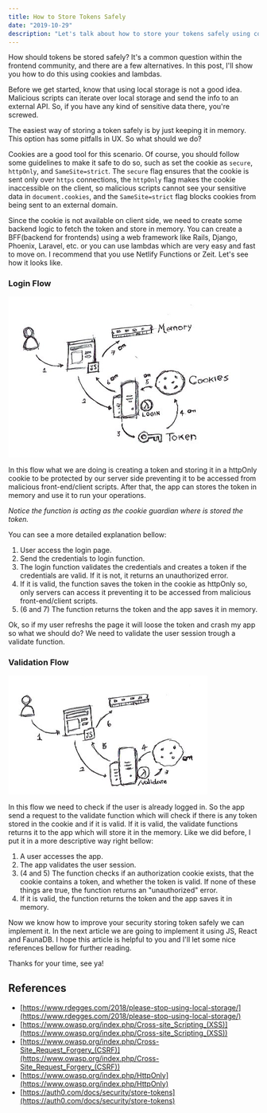 ```yaml
---
title: How to Store Tokens Safely
date: "2019-10-29"
description: "Let's talk about how to store your tokens safely using cookies and lambdas."
---
```


How should tokens be stored safely? It's a common question within the frontend community, and there are a few alternatives. In this post, I'll show you how to do this using cookies and lambdas.

Before we get started, know that using local storage is not a good idea. Malicious scripts can iterate over local storage and send the info to an external API. So, if you have any kind of sensitive data there, you're screwed.

The easiest way of storing a token safely is by just keeping it in memory. This option has some pitfalls in UX. So what should we do?

Cookies are a good tool for this scenario. Of course, you should follow some guidelines to make it safe to do so, such as set the cookie as `secure`, `httpOnly`, and `SameSite=strict`. The `secure` flag ensures that the cookie is sent only over `https` connections, the `httpOnly` flag makes the cookie inaccessible on the client, so malicious scripts cannot see your sensitive data in `document.cookies`, and the `SameSite=strict` flag blocks cookies from being sent to an external domain.

Since the cookie is not available on client side, we need to create some backend logic to fetch the token and store in memory. You can create a BFF(backend for frontends) using a web framework like Rails, Django, Phoenix, Laravel, etc. or you can use lambdas which are very easy and fast to move on. I recommend that you use Netlify Functions or Zeit. Let's see how it looks like.

### Login Flow

![Login Flow](./login-flow.png)

In this flow what we are doing is creating a token and storing it in a httpOnly cookie to be protected by our server side preventing it to be accessed from malicious front-end/client scripts. After that, the app can stores the token in memory and use it to run your operations. 

*Notice the function is acting as the cookie guardian where is stored the token.*

You can see a more detailed explanation bellow:

1. User access the login page.
2. Send the credentials to login function.
3. The login function validates the credentials and creates a token if the credentials are valid. If it is not, it returns an unauthorized error.
4. If it is valid, the function saves the token in the cookie as httpOnly so, only servers can access it preventing it to be accessed from malicious front-end/client scripts.
5. (6 and 7) The function returns the token and the app saves it in memory.


Ok, so if my user refreshs the page it will loose the token and crash my app so what we should do? We need to validate the user session trough a validate function.

### Validation Flow

![Validate Flow](./validate-flow.png)

In this flow we need to check if the user is already logged in. So the app send a request to the validate function which will check if there is any token stored in the cookie and if it is valid. If it is valid, the validate functions returns it to the app which will store it in the memory. Like we did before, I put it in a more descriptive way right bellow:

1. A user accesses the app.
2. The app validates the user session.
3. (4 and 5) The function checks if an authorization cookie exists, that the cookie contains a token, and whether the token is valid. If none of these things are true, the function returns an "unauthorized" error.
6. If it is valid, the function returns the token and the app saves it in memory. 

Now we know how to improve your security storing token safely we can implement it. In the next article we are going to implement it using JS, React and FaunaDB. I hope this article is helpful to you and I'll let some nice references bellow for further reading.

Thanks for your time, see ya!

## References
- [https://www.rdegges.com/2018/please-stop-using-local-storage/](https://www.rdegges.com/2018/please-stop-using-local-storage/)
- [https://www.owasp.org/index.php/Cross-site_Scripting_(XSS)](https://www.owasp.org/index.php/Cross-site_Scripting_(XSS))
- [https://www.owasp.org/index.php/Cross-Site_Request_Forgery_(CSRF)](https://www.owasp.org/index.php/Cross-Site_Request_Forgery_(CSRF))
- [https://www.owasp.org/index.php/HttpOnly](https://www.owasp.org/index.php/HttpOnly)
- [https://auth0.com/docs/security/store-tokens](https://auth0.com/docs/security/store-tokens)
